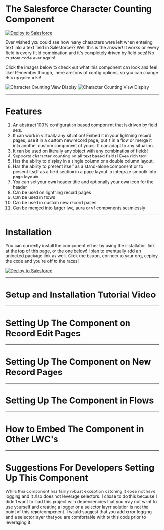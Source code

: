 # The Salesforce Character Counting Component

<a href="https://githubsfdeploy.herokuapp.com">
  <img alt="Deploy to Salesforce"
       src="https://raw.githubusercontent.com/afawcett/githubsfdeploy/master/deploy.png">
</a>

Ever wished you could see how many characters were left when entering text into a 
text field in Salesforce?? Well this is the answer! It works on every field in every 
field combination and it's completely driven by field sets! No custom code ever again!

Click the images below to check out what this component can look and feel like! Remember though, there are tons of config options, so you can change this up quite a bit!

![Character Counting View Display](https://github.com/Coding-With-The-Force/Salesforce_Character_Counting_Component/blob/master/images/CharacterCounterView.JPG?raw=true)
![Character Counting View Display](https://github.com/Coding-With-The-Force/Salesforce_Character_Counting_Component/blob/master/images/CharacterCounterEdit.JPG?raw=true)

---
# Features
1. An abstract 100% configuration based component that is driven by field sets.
2. It can work in virtually any situation! Embed it in your lightning record pages, use it in a custom new record page, put it in a flow or merge it into another custom component of yours. It can adapt to any situation.
3. It can be used on literally any object with any combination of fields!
4. Supports character counting on all text based fields! Even rich text!
5. Has the ability to display in a single column or a double column layout.
6. Has the ability to present itself as a stand-alone component or to present itself as a field section in a page layout to integrate smooth into page layouts.
7. You can set your own header title and optionally your own icon for the header
8. Can be used on lightning record pages
9. Can be used in flows
10. Can be used in custom new record pages
11. Can be merged into larger lwc, aura or vf components seamlessly

---
# Installation

You can currently install the component either by using the installation link at the top of this page, or the one below! I plan to eventually add an unlocked package link as well.
Click the button, connect to your org, deploy the code and you're off to the races!

<a href="https://githubsfdeploy.herokuapp.com">
  <img alt="Deploy to Salesforce"
       src="https://raw.githubusercontent.com/afawcett/githubsfdeploy/master/deploy.png">
</a>

---

# Setup and Installation Tutorial Video

---

# Setting Up The Component on Record Edit Pages


---

# Setting Up The Component on New Record Pages

---

# Setting Up The Component in Flows


---

# How to Embed The Component in Other LWC's

---

# Suggestions For Developers Setting Up This Component

While this component has fairly robust exception catching it does not have logging and it also does not leverage selectors. I chose to do this because I didn't want to load this project with dependencies that you may not want to use yourself and creating a logger or a selector layer solution is not the point of this repo/component. I would suggest that you add error logging and a selector layer that you are comfortable with to this code prior to leveraging it.
